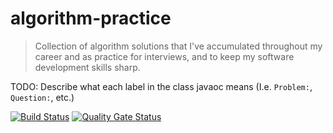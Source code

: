 # algorithm-practice
> Collection of algorithm solutions that I've accumulated throughout my career and as practice for interviews, and to keep my software development skills sharp.

TODO: Describe what each label in the class javaoc means (I.e. `Problem:`, `Question:`, etc.)

[![Build Status](https://travis-ci.com/joquijada/algorithm-practice.svg?branch=master)](https://travis-ci.com/joquijada/algorithm-practice)
[![Quality Gate Status](https://sonarcloud.io/api/project_badges/measure?project=com.exsoinn.practice.algorithm%3Aalgorithm-practice&metric=alert_status)](https://sonarcloud.io/dashboard?id=com.exsoinn.practice.algorithm%3Aalgorithm-practice)
